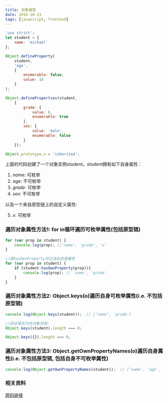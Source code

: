 ```yaml
---
title: 对象属性
date: 2016-10-23
tags: [javascript, frontend]
---
```


```javascript
'use strict';
let student = {
    name: 'michael'
};

Object.defineProperty(
    student,
    'age',
    {
        enumerable: false,
        value: 18
    }
);

Object.defineProperties(student,
    {
        grade: {
            value: 6,
            enumerable: true
        },
        sex: {
            value: 'male',
            enumerable: false
        }
    });

Object.prototype.x = 'inherited';

```

上面的代码创建了一个对象实例*student*。*student*拥有如下自身属性：

1. *name*: 可枚举
2. *age*: 不可枚举
3. *grade*: 可枚举
4. *sex*: 不可枚举

以及一个来自原型链上的自定义属性:

5. *x*: 可枚举

<!-- more -->
### 遍历对象属性方法1: for in循环遍历**可枚举**属性(**包括原型链**)

```javascript
for (var prop in student) {
    console.log(prop); //'name', 'grade', 'x'
}

//用hasOwnProperty可过滤出自身属性
for (var prop in student) {
    if (student.hasOwnProperty(prop)){
        console.log(prop); // 'name', 'grade'
    }
}
```

### 遍历对象属性方法2: Object.keys(o)遍历自身**可枚举**属性(i.e. **不包括原型链**)

```javascript
console.log(Object.keys(student));  // [‘name’, 'grade']

//验证是否为空对象可用:
Object.keys(student).length === 0;

Object.keys({}).length === 0;
```

### 遍历对象属性方法3: Object.getOwnPropertyNames(o)遍历**自身属性**(i.e. 不包括原型链, 包括自身不可枚举属性)

```javascript
console.log(Object.getOwnPropertyNames(student));  // [‘name’, ‘age’, 'grade', 'sex']
```

### 相关资料

[原码链接](https://github.com/mzjh/web-learning/blob/master/blog/object-properties.js)
